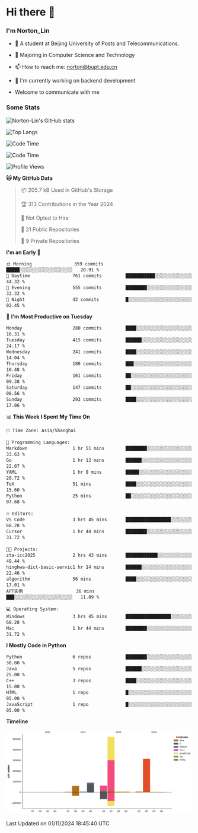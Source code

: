 
# Hi there 👋

### I'm Norton_Lin
- 🏫 A student at Beijing University of Posts and Telecommunications.
- 🌱 Majoring in Computer Science and Technology
- 📫 How to reach me: norton@bupt.edu.cn
- 🌱 I'm currently working on backend development

- Welcome to communicate with me

### Some Stats
![Norton-Lin's GitHub stats](https://github-readme-stats.vercel.app/api?username=Norton-Lin&count_private=true&show_icons=true&theme=radical)

![Top Langs](https://github-readme-stats.vercel.app/api/top-langs/?username=Norton-Lin&langs_count=10&layout=compact)

![Code Time](https://github-readme-stats.vercel.app/api/wakatime?username=Norton_Lin)

<!--START_SECTION:waka-->
![Code Time](http://img.shields.io/badge/Code%20Time-855%20hrs%2042%20mins-blue)

![Profile Views](http://img.shields.io/badge/Profile%20Views-0-blue)

**🐱 My GitHub Data** 

> 📦 205.7 kB Used in GitHub's Storage 
 > 
> 🏆 313 Contributions in the Year 2024
 > 
> 🚫 Not Opted to Hire
 > 
> 📜 21 Public Repositories 
 > 
> 🔑 9 Private Repositories 
 > 
**I'm an Early 🐤** 

```text
🌞 Morning                359 commits         █████░░░░░░░░░░░░░░░░░░░░   20.91 % 
🌆 Daytime                761 commits         ███████████░░░░░░░░░░░░░░   44.32 % 
🌃 Evening                555 commits         ████████░░░░░░░░░░░░░░░░░   32.32 % 
🌙 Night                  42 commits          █░░░░░░░░░░░░░░░░░░░░░░░░   02.45 % 
```
📅 **I'm Most Productive on Tuesday** 

```text
Monday                   280 commits         ████░░░░░░░░░░░░░░░░░░░░░   16.31 % 
Tuesday                  415 commits         ██████░░░░░░░░░░░░░░░░░░░   24.17 % 
Wednesday                241 commits         ████░░░░░░░░░░░░░░░░░░░░░   14.04 % 
Thursday                 180 commits         ███░░░░░░░░░░░░░░░░░░░░░░   10.48 % 
Friday                   161 commits         ██░░░░░░░░░░░░░░░░░░░░░░░   09.38 % 
Saturday                 147 commits         ██░░░░░░░░░░░░░░░░░░░░░░░   08.56 % 
Sunday                   293 commits         ████░░░░░░░░░░░░░░░░░░░░░   17.06 % 
```


📊 **This Week I Spent My Time On** 

```text
🕑︎ Time Zone: Asia/Shanghai

💬 Programming Languages: 
Markdown                 1 hr 51 mins        ████████░░░░░░░░░░░░░░░░░   33.63 % 
Go                       1 hr 12 mins        ██████░░░░░░░░░░░░░░░░░░░   22.07 % 
YAML                     1 hr 8 mins         █████░░░░░░░░░░░░░░░░░░░░   20.72 % 
TeX                      51 mins             ████░░░░░░░░░░░░░░░░░░░░░   15.60 % 
Python                   25 mins             ██░░░░░░░░░░░░░░░░░░░░░░░   07.68 % 

🔥 Editors: 
VS Code                  3 hrs 45 mins       █████████████████░░░░░░░░   68.28 % 
Cursor                   1 hr 44 mins        ████████░░░░░░░░░░░░░░░░░   31.72 % 

🐱‍💻 Projects: 
zta-icc2025              2 hrs 43 mins       ████████████░░░░░░░░░░░░░   49.44 % 
hinghwa-dict-basic-servic1 hr 14 mins        ██████░░░░░░░░░░░░░░░░░░░   22.46 % 
algorithm                56 mins             ████░░░░░░░░░░░░░░░░░░░░░   17.01 % 
APT实例                    36 mins             ███░░░░░░░░░░░░░░░░░░░░░░   11.09 % 

💻 Operating System: 
Windows                  3 hrs 45 mins       █████████████████░░░░░░░░   68.28 % 
Mac                      1 hr 44 mins        ████████░░░░░░░░░░░░░░░░░   31.72 % 
```

**I Mostly Code in Python** 

```text
Python                   6 repos             ████████░░░░░░░░░░░░░░░░░   30.00 % 
Java                     5 repos             ██████░░░░░░░░░░░░░░░░░░░   25.00 % 
C++                      3 repos             ████░░░░░░░░░░░░░░░░░░░░░   15.00 % 
HTML                     1 repo              █░░░░░░░░░░░░░░░░░░░░░░░░   05.00 % 
JavaScript               1 repo              █░░░░░░░░░░░░░░░░░░░░░░░░   05.00 % 
```



**Timeline**

![Lines of Code chart](https://raw.githubusercontent.com/Norton-Lin/Norton-Lin/main/assets/bar_graph.png)


 Last Updated on 01/11/2024 18:45:40 UTC
<!--END_SECTION:waka-->
